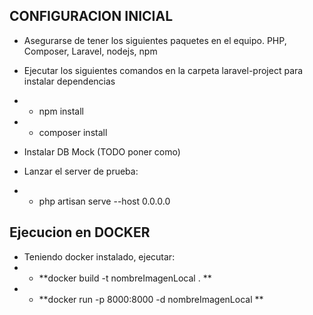 ## CONFIGURACION INICIAL

- Asegurarse de tener los siguientes paquetes en el equipo. PHP, Composer, Laravel, nodejs, npm

- Ejecutar los siguientes comandos en la carpeta laravel-project para instalar dependencias
- - npm install
- - composer install

- Instalar DB Mock (TODO poner como)

- Lanzar el server de prueba:
- - php artisan serve --host 0.0.0.0

## Ejecucion en DOCKER

- Teniendo docker instalado, ejecutar:
- - **docker build -t nombreImagenLocal . **
- - **docker run -p 8000:8000 -d nombreImagenLocal **